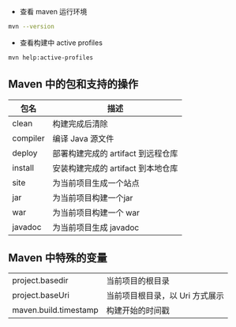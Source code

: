 * 查看 maven 运行环境

```bash
mvn --version
```

* 查看构建中 active profiles

```bash
mvn help:active-profiles
```

## Maven 中的包和支持的操作

| 包名 | 描述 |
| -----|------|
| clean | 构建完成后清除 |
| compiler | 编译 Java 源文件 |
| deploy | 部署构建完成的 artifact 到远程仓库 |
| install | 安装构建完成的 artifact 到本地仓库 |
| site | 为当前项目生成一个站点 |
| jar | 为当前项目构建一个jar |
| war | 为当前项目构建一个 war |
| javadoc | 为当前项目生成 javadoc |

## Maven 中特殊的变量

|      |       |
| ---- | ------|
| project.basedir | 当前项目的根目录 |
| project.baseUri | 当前项目根目录，以 Uri 方式展示 | 
| maven.build.timestamp | 构建开始的时间戳 |

